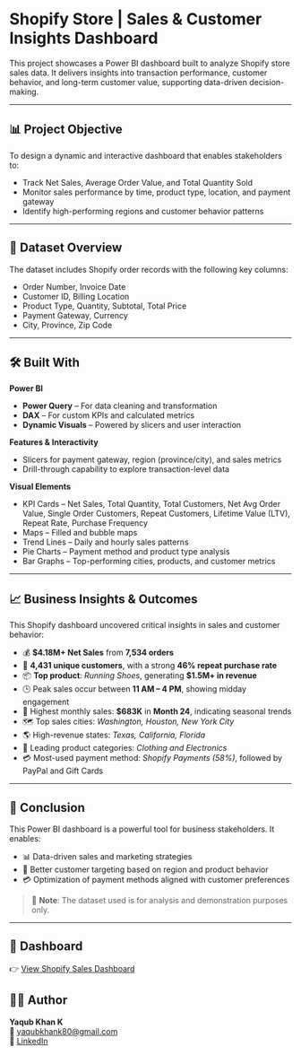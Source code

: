 # Shopify Store | Sales & Customer Insights Dashboard

This project showcases a Power BI dashboard built to analyze Shopify store sales data. It delivers insights into transaction performance, customer behavior, and long-term customer value, supporting data-driven decision-making.

---

## 📊 Project Objective

To design a dynamic and interactive dashboard that enables stakeholders to:

- Track Net Sales, Average Order Value, and Total Quantity Sold  
- Monitor sales performance by time, product type, location, and payment gateway  
- Identify high-performing regions and customer behavior patterns  

---

## 📁 Dataset Overview

The dataset includes Shopify order records with the following key columns:

- Order Number, Invoice Date  
- Customer ID, Billing Location  
- Product Type, Quantity, Subtotal, Total Price  
- Payment Gateway, Currency  
- City, Province, Zip Code  

---

## 🛠️ Built With

**Power BI**  
- **Power Query** – For data cleaning and transformation  
- **DAX** – For custom KPIs and calculated metrics  
- **Dynamic Visuals** – Powered by slicers and user interaction  

**Features & Interactivity**  
- Slicers for payment gateway, region (province/city), and sales metrics  
- Drill-through capability to explore transaction-level data  

**Visual Elements**  
- KPI Cards – Net Sales, Total Quantity, Total Customers, Net Avg Order Value, Single Order Customers, Repeat Customers, Lifetime Value (LTV), Repeat Rate, Purchase Frequency
- Maps – Filled and bubble maps 
- Trend Lines – Daily and hourly sales patterns  
- Pie Charts – Payment method and product type analysis  
- Bar Graphs – Top-performing cities, products, and customer metrics  

---

## 📈 Business Insights & Outcomes

This Shopify dashboard uncovered critical insights in sales and customer behavior:

- 💰 **$4.18M+ Net Sales** from **7,534 orders**  
- 👥 **4,431 unique customers**, with a strong **46% repeat purchase rate**  
- 📦 **Top product**: *Running Shoes*, generating **$1.5M+ in revenue**  
- 🕒 Peak sales occur between **11 AM – 4 PM**, showing midday engagement  
- 📅 Highest monthly sales: **$683K** in **Month 24**, indicating seasonal trends  
- 🗺️ Top sales cities: *Washington, Houston, New York City*  
- 🌎 High-revenue states: *Texas, California, Florida*  
- 👕 Leading product categories: *Clothing and Electronics*  
- 💳 Most-used payment method: *Shopify Payments (58%)*, followed by PayPal and Gift Cards  

---

## 🧠 Conclusion

This Power BI dashboard is a powerful tool for business stakeholders. It enables:

- 📊 Data-driven sales and marketing strategies  
- 🎯 Better customer targeting based on region and product behavior  
- 💳 Optimization of payment methods aligned with customer preferences  

> 📌 **Note**: The dataset used is for analysis and demonstration purposes only.

---

## 🔗 Dashboard

👉 [View Shopify Sales Dashboard](https://github.com/Yaqub-123/shopify-store-sales--dashboard/blob/main/Shopify_Store_Dashboard.png)  

## 👨‍💻 Author

**Yaqub Khan K**  
📧 yaqubkhank80@gmail.com  
🔗 [LinkedIn](https://www.linkedin.com/in/yaqubkhank)

